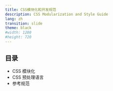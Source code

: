```yaml
---
title: CSS模块化和开发规范
description: CSS Modularization and Style Guide
lang: zh
transition: slide
theme: black
#width: 1280
#height: 720
---
```


## 目录

* CSS 模块化
* CSS 预处理语言
* 参考规范
